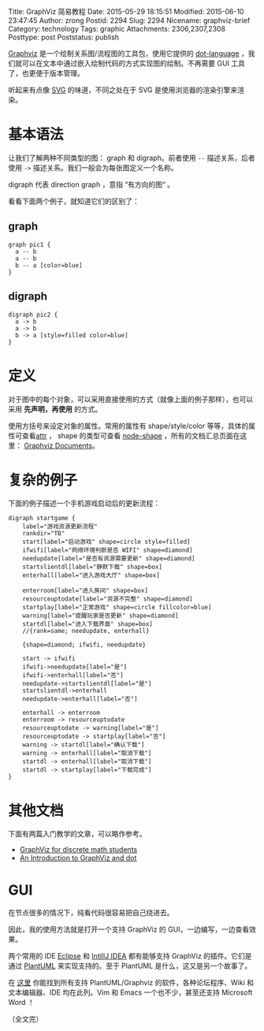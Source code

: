 Title: GraphViz 简易教程
Date: 2015-05-29 18:15:51
Modified: 2015-06-10 23:47:45
Author: zrong
Postid: 2294
Slug: 2294
Nicename: graphviz-brief
Category: technology
Tags: graphic
Attachments: 2306,2307,2308
Posttype: post
Poststatus: publish

[Graphviz][6] 是一个绘制关系图/流程图的工具包，使用它提供的 [dot-language][1] ，我们就可以在文本中通过嵌入绘制代码的方式实现图的绘制。不再需要 GUI 工具了，也更便于版本管理。

听起来有点像 [SVG][2] 的味道，不同之处在于 SVG 是使用浏览器的渲染引擎来渲染。

# 基本语法

让我们了解两种不同类型的图： graph 和 digraph。前者使用 `--` 描述关系，后者使用 `->` 描述关系。我们一般会为每张图定义一个名称。

digraph 代表 direction graph ，意指 “有方向的图“ 。

看看下面两个例子，就知道它们的区别了： <!--more-->

## graph

``` graphviz_dot config="name=pic1,show=code,type=svg"
graph pic1 { 
  a -- b
  a -- b
  b -- a [color=blue]
} 
```

## digraph

``` graphviz config="name=pic2,show=codeandimage,type=png"
digraph pic2 { 
  a -> b
  a -> b
  b -> a [style=filled color=blue]
} 
```

# 定义

对于图中的每个对象，可以采用直接使用的方式（就像上面的例子那样），也可以采用 **先声明，再使用** 的方式。

使用方括号来设定对象的属性。常用的属性有 shape/style/color 等等，具体的属性可查看[attr][8] ， shape 的类型可查看 [node-shape][7] ，所有的文档汇总页面在这里： [Graphviz Documents][5]。

# 复杂的例子

下面的例子描述一个手机游戏启动后的更新流程：

``` graphviz config="name=startgame,show=image"
digraph startgame {
    label="游戏资源更新流程"
    rankdir="TB"
    start[label="启动游戏" shape=circle style=filled]
    ifwifi[label="网络环境判断是否 WIFI" shape=diamond]
    needupdate[label="是否有资源需要更新" shape=diamond]
    startslientdl[label="静默下载" shape=box]
    enterhall[label="进入游戏大厅" shape=box]

    enterroom[label="进入房间" shape=box]
    resourceuptodate[label="资源不完整" shape=diamond]
    startplay[label="正常游戏" shape=circle fillcolor=blue]
    warning[label="提醒玩家是否更新" shape=diamond]
    startdl[label="进入下载界面" shape=box]
    //{rank=same; needupdate, enterhall}

    {shape=diamond; ifwifi, needupdate}

    start -> ifwifi
    ifwifi->needupdate[label="是"]
    ifwifi->enterhall[label="否"]
    needupdate->startslientdl[label="是"]
    startslientdl->enterhall
    needupdate->enterhall[label="否"]

    enterhall -> enterroom
    enterroom -> resourceuptodate
    resourceuptodate -> warning[label="是"]
    resourceuptodate -> startplay[label="否"]
    warning -> startdl[label="确认下载"]
    warning -> enterhall[label="取消下载"]
    startdl -> enterhall[label="取消下载"]
    startdl -> startplay[label="下载完成"]
}
```

# 其他文档

下面有两篇入门教学的文章，可以略作参考。

- [GraphViz for discrete math students][3]
- [An Introduction to GraphViz and dot][4]

# GUI

在节点很多的情况下，纯看代码很容易把自己绕进去。

因此，我的使用方法就是打开一个支持 GraphViz 的 GUI，一边编写，一边查看效果。

两个常用的 IDE [Eclipse][9] 和 [IntillJ IDEA][10] 都有能够支持 GraphViz 的插件。它们是通过 [PlantUML][11] 来实现支持的。至于 PlantUML 是什么，这又是另一个故事了。

在 [这里][12] 你能找到所有支持 PlantUML/Graphviz 的软件，各种论坛程序、Wiki 和文本编辑器、IDE 均在此列。Vim 和 Emacs 一个也不少，甚至还支持 Microsoft Word ！


（全文完）

[1]: http://www.graphviz.org/content/dot-language
[2]: http://www.w3.org/Graphics/SVG/
[3]: http://graphs.grevian.org/
[4]: http://www.linuxdevcenter.com/pub/a/linux/2004/05/06/graphviz_dot.html
[5]: http://www.graphviz.org/Documentation.php
[6]: http://www.graphviz.org/
[7]: http://www.graphviz.org/content/node-shapes
[8]: http://www.graphviz.org/content/attrs
[9]: http://plantuml.sourceforge.net/eclipse.html
[10]: http://plugins.intellij.net/plugin/?idea&id=7017
[11]: http://plantuml.sourceforge.net/
[12]: http://plantuml.sourceforge.net/running.html
